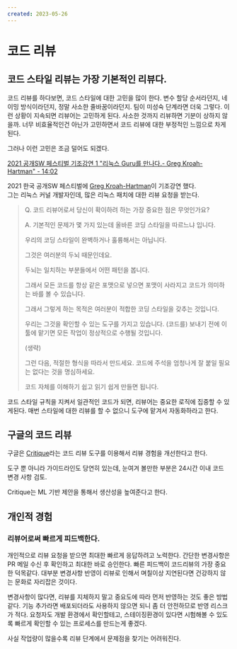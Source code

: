 ```yaml
---
created: 2023-05-26
---
```

# 코드 리뷰

## 코드 스타일 리뷰는 가장 기본적인 리뷰다.

코드 리뷰를 하다보면, 코드 스타일에 대한 고민을 많이 한다.
변수 할당 순서라던지, 네이밍 방식이라던지, 정말 사소한 줄바꿈이라던지.
팀이 미성숙 단계라면 더욱 그렇다. 이런 상황이 지속되면 리뷰어는 고민하게 된다.
사소한 것까지 리뷰하면 기분이 상하지 않을까.
너무 비효율적인건 아닌가 고민하면서 코드 리뷰에 대한 부정적인 느낌으로 차게된다.

그러나 이런 고민은 조금 덜어도 되겠다.

[2021 공개SW 페스티벌 기조강연 1 "리눅스 Guru를 만나다.- Greg Kroah-Hartman" - 14:02](https://youtu.be/JcY35HD77lg?t=828)

2021 한국 공개SW 페스티벌에 [Greg Kroah-Hartman](https://en.wikipedia.org/wiki/Greg_Kroah-Hartman)이 기조강연 했다.\
그는 리눅스 커널 개발자인데, 많은 리눅스 패치에 대한 리뷰 요청을 받는다.

> Q. 코드 리뷰어로서 당신이 확이하려 하는 가장 중요한 점은 무엇인가요?
>
> A. 기본적인 문제가 몇 가지 있는데 올바른 코딩 스타일을 따르느냐 입니다.
>
> 우리의 코딩 스타일이 완벽하거나 훌륭해서는 아닙니다.
>
> 그것은 여러분의 두뇌 때문인데요.
>
> 두뇌는 일치하는 부분들에서 어떤 패턴을 봅니다.
>
> 그래서 모든 코드를 항상 같은 포맷으로 넣으면 포맷이 사라지고
> 코드가 의미하는 바를 볼 수 있습니다.
>
> 그래서 그렇게 하는 목적은 여러분이 적합한 코딩 스타일을 갖추는 것입니다.
>
> 우리는 그것을 확인할 수 있는 도구를 가지고 있습니다. (코드를) 보내기 전에 이 툴에 맡기면 모든 작업이 정상적으로 수행될 것입니다.
>
> (생략)
>
> 그런 다음, 적절한 형식을 따라서 만드세요. 코드에 주석을 엄청나게 잘 붙일 필요는 없다는 것을 명심하세요.
>
> 코드 자체를 이해하기 쉽고 읽기 쉽게 만들면 됩니다.

코드 스타일 규칙을 지켜서 일관적인 코드가 되면, 리뷰어는 중요한 로직에 집중할 수 있게된다.
매번 스타일에 대한 리뷰를 할 수 없으니 도구에 맡겨서 자동화하라고 한다.

## 구글의 코드 리뷰

구글은 [Critique](https://news.hada.io/topic?id=12289)라는 코드 리뷰 도구를 이용해서 리뷰 경험을 개선한다고 한다.

도구 뿐 아니라 가이드라인도 당연히 있는데, 눈여겨 볼만한 부분은 24시간 이내 코드 변경 사항 검토.

Critique는 ML 기반 제안을 통해서 생산성을 높여준다고 한다.

## 개인적 경험

### 리뷰어로써 빠르게 피드백한다.

개인적으로 리뷰 요청을 받으면 최대한 빠르게 응답하려고 노력한다.
간단한 변경사항은 PR 메일 수신 후 확인하고 최대한 바로 승인한다.
빠른 피드백이 코드리뷰의 가장 중요한 덕목같다.
대부분 변경사항 반영이 리뷰로 인해서 며칠이상 지연된다면 건강하지 않는 문화로 자리잡은 것이다.

변경사항이 많다면, 리뷰를 지체하지 말고 중요도에 따라 먼저 반영하는 것도 좋은 방법 같다.
기능 추가라면 배포되더라도 사용하지 않으면 되니 좀 더 안전하므로 반영 리스크가 적다.
요청자도 개발 환경에서 확인할테고, 스테이징환경이 있다면 시험해볼 수 있도록 빠르게 확인할 수 있는 프로세스를 만드는게 좋겠다.

사실 작업량이 많을수록 리뷰 단계에서 문제점을 찾기는 어려워진다.
